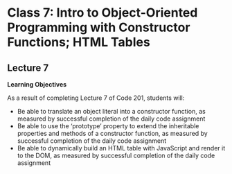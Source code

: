 # Class 7: Intro to Object-Oriented Programming with Constructor Functions; HTML Tables


## Lecture 7

**Learning Objectives**

As a result of completing Lecture 7 of Code 201, students will:
- Be able to translate an object literal into a constructor function, as measured by successful completion of the daily code assignment
- Be able to use the ‘prototype’ property to extend the inheritable properties and methods of a constructor function, as measured by successful completion of the daily code assignment
- Be able to dynamically build an HTML table with JavaScript and render it to the DOM, as measured by successful completion of the daily code assignment